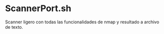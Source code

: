 # ScannerPort.sh
Scanner ligero con todas las funcionalidades de nmap y resultado a archivo de texto.
